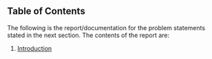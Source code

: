 ## **Table of Contents**

The following is the report/documentation for the problem statements stated in the next section. The contents of the report are:

1. [Introduction](index.md)